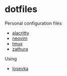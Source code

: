 # dotfiles

Personal configuration files
- [alacritty](https://alacritty.org/)
- [neovim](https://neovim.io/)
- [tmux](https://github.com/tmux/tmux/wiki)
- [zathura](https://pwmt.org/projects/zathura/)

Using
- [Iosevka](https://typeof.net/Iosevka/)
